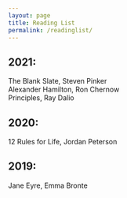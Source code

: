 ```yaml
---
layout: page
title: Reading List
permalink: /readinglist/
---
```


## 2021:
The Blank Slate, Steven Pinker  
Alexander Hamilton, Ron Chernow  
Principles, Ray Dalio   

## 2020:
12 Rules for Life, Jordan Peterson  

## 2019:
Jane Eyre, Emma Bronte  




